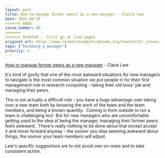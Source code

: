 ```yaml
---
layout: post
title: How to manage former peers as a new manager - Claire Lew
date: 2021-06-25
<<<<<<< HEAD
issue_number: 80
=======
>>>>>>> 0a34fe0... First go at item pages
original_url: https://www.researchcomputingteams.org/newsletter_issues/0080
tags: ['becoming_a_manager']
priority: 3
---
```


<!-- markdownlint-disable MD033 -->
<!-- markdownlint-disable MD041 -->
<!-- markdownlint-disable MD049 -->

[How to manage former peers as a new manager](https://knowyourteam.com/blog/2021/06/24/how-to-manage-former-peers-as-a-new-manager/) - Claire Lew

It's kind of goofy that one of the most awkward situations for new managers to navigate is the most common situation we put people in for their first management role in research computing - taking their old boss' job and managing their peers.

This is not actually a difficult role - you have a huge advantage over taking over a new team both by knowing the work of the team and the team members, and being a known quantity.  Coming in from outside to run a team is challenging too!  But for new managers who are uncomfortable getting used to the idea of being the manager, managing their former peers feels awkward.  There's really nothing to be done about that except accept it and move forward anyway - the sooner you stop seeming awkward about things, the sooner your team members will adjust.

Lew's specific suggestions are to not avoid one-on-ones and to take consistent action.
